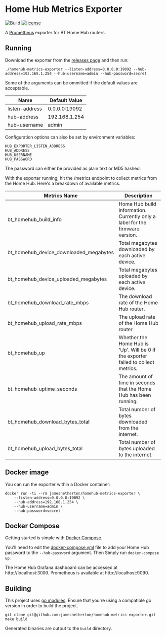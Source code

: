 # Home Hub Metrics Exporter

![Build](https://github.com/jamesnetherton/homehub-metrics-exporter/workflows/Build/badge.svg?event=push)
[![license](https://img.shields.io/github/license/mashape/apistatus.svg?maxAge=600)](https://opensource.org/licenses/MIT)

A [Prometheus](https://prometheus.io) exporter for BT Home Hub routers.

## Running

Download the exporter from the [releases page](https://github.com/jamesnetherton/homehub-metrics-exporter/releases) and then run:

```
./homehub-metrics-exporter --listen-address=0.0.0.0:19092 --hub-address=192.168.1.254 --hub-username=admin --hub-password=secret
```

Some of the arguments can be ommitted if the default values are acceptable.

| Name           | Default Value   |
|----------------|-----------------|
| listen-address | 0.0.0.0:19092 |
| hub-address    | 192.168.1.254   |
| hub-username   | admin           |

Configuration options can also be set by environment variables:

```
HUB_EXPORTER_LISTEN_ADDRESS
HUB_ADDRESS
HUB_USERNAME
HUB_PASSWORD
```

The password can either be provided as plain text or MD5 hashed.

With the exporter running, hit the /metrics endpoint to collect metrics from the Home Hub. Here's a breakdown of available metrics.

| Metrics Name           | Description   |
|----------------|-----------------|
| bt_homehub_build_info | Home Hub build information. Currently only a label for the firmware version. |
| bt_homehub_device_downloaded_megabytes | Total megabytes downloaded by each active device. |
| bt_homehub_device_uploaded_megabytes | Total megabytes uploaded by each active device. |
| bt_homehub_download_rate_mbps | The download rate of the Home Hub router. |
| bt_homehub_upload_rate_mbps | The upload rate of the Home Hub router |
| bt_homehub_up | Whether the Home Hub is 'Up'. Will be 0 if the exporter failed to collect metrics. |
| bt_homehub_uptime_seconds | The amount of time in seconds that the Home Hub has been running. |
| bt_homehub_download_bytes_total | Total number of bytes downloaded from the internet. |
| bt_homehub_upload_bytes_total | Total number of bytes uploaded to the internet. |

## Docker image

You can run the exporter within a Docker container:

```
docker run -ti --rm jamesnetherton/homehub-metrics-exporter \ 
    --listen-address=0.0.0.0:19092 \
    --hub-address=192.168.1.254 \
    --hub-username=admin \
    --hub-password=secret
```

## Docker Compose

Getting started is simple with [Docker Compose](https://docs.docker.com/compose/).

You'll need to edit the [docker-compose.yml](docker-compose.yml) file to add your Home Hub password to the `--hub-password` argument. Then Simply run `docker-compose up`.

The Home Hub Grafana dashboard can be accessed at http://localhost:3000. Prometheus is available at http://localhost:9090.

## Building

This project uses [go modules](https://github.com/golang/go/wiki/Modules). Ensure that you're using a compatible go version in order to build the project. 

    git clone git@github.com:jamesnetherton/homehub-metrics-exporter.git
    make build

Generated binaries are output to the `build` directory.
